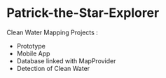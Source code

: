 # Patrick-the-Star-Explorer
Clean Water Mapping Projects : 
- Prototype
- Mobile App
- Database linked with MapProvider
- Detection of Clean Water

